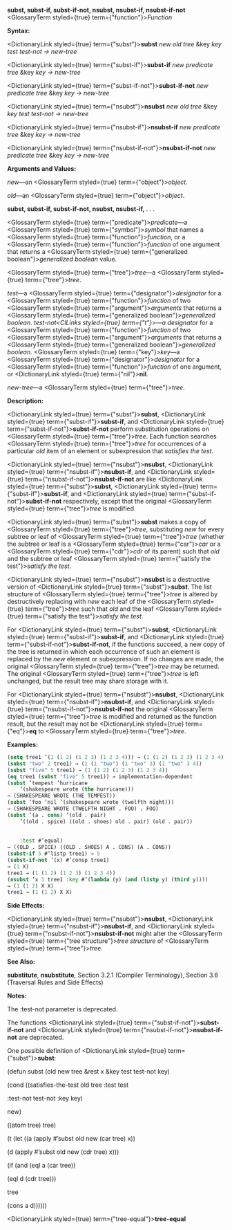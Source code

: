 **subst, subst-if, subst-if-not, nsubst, nsubst-if, nsubst-if-not** <GlossaryTerm styled={true} term={"function"}><i>Function</i></GlossaryTerm> 



**Syntax:** 



<DictionaryLink styled={true} term={"subst"}><b>subst</b></DictionaryLink> *new old tree* &amp;key *key test test-not → new-tree* 



<DictionaryLink styled={true} term={"subst-if"}><b>subst-if</b></DictionaryLink> *new predicate tree* &amp;key *key → new-tree* 



<DictionaryLink styled={true} term={"subst-if-not"}><b>subst-if-not</b></DictionaryLink> *new predicate tree* &amp;key *key → new-tree* 



<DictionaryLink styled={true} term={"nsubst"}><b>nsubst</b></DictionaryLink> *new old tree* &amp;key *key test test-not → new-tree* 



<DictionaryLink styled={true} term={"nsubst-if"}><b>nsubst-if</b></DictionaryLink> *new predicate tree* &amp;key *key → new-tree* 



<DictionaryLink styled={true} term={"nsubst-if-not"}><b>nsubst-if-not</b></DictionaryLink> *new predicate tree* &amp;key *key → new-tree* 



**Arguments and Values:** 



*new*—an <GlossaryTerm styled={true} term={"object"}><i>object</i></GlossaryTerm>. 



*old*—an <GlossaryTerm styled={true} term={"object"}><i>object</i></GlossaryTerm>. 







 



 



**subst, subst-if, subst-if-not, nsubst, nsubst-if,** *. . .* 



<GlossaryTerm styled={true} term={"predicate"}><i>predicate</i></GlossaryTerm>—a <GlossaryTerm styled={true} term={"symbol"}><i>symbol</i></GlossaryTerm> that names a <GlossaryTerm styled={true} term={"function"}><i>function</i></GlossaryTerm>, or a <GlossaryTerm styled={true} term={"function"}><i>function</i></GlossaryTerm> of one argument that returns a <GlossaryTerm styled={true} term={"generalized boolean"}><i>generalized boolean</i></GlossaryTerm> value. 



<GlossaryTerm styled={true} term={"tree"}><i>tree</i></GlossaryTerm>—a <GlossaryTerm styled={true} term={"tree"}><i>tree</i></GlossaryTerm>. 



*test*—a <GlossaryTerm styled={true} term={"designator"}><i>designator</i></GlossaryTerm> for a <GlossaryTerm styled={true} term={"function"}><i>function</i></GlossaryTerm> of two <GlossaryTerm styled={true} term={"argument"}><i>arguments</i></GlossaryTerm> that returns a <GlossaryTerm styled={true} term={"generalized boolean"}><i>generalized boolean</i></GlossaryTerm>. *test-not<ClLinks styled={true} term={"t"}><i>—a </i></ClLinks>designator* for a <GlossaryTerm styled={true} term={"function"}><i>function</i></GlossaryTerm> of two <GlossaryTerm styled={true} term={"argument"}><i>arguments</i></GlossaryTerm> that returns a <GlossaryTerm styled={true} term={"generalized boolean"}><i>generalized boolean</i></GlossaryTerm>. <GlossaryTerm styled={true} term={"key"}><i>key</i></GlossaryTerm>—a <GlossaryTerm styled={true} term={"designator"}><i>designator</i></GlossaryTerm> for a <GlossaryTerm styled={true} term={"function"}><i>function</i></GlossaryTerm> of one argument, or <DictionaryLink styled={true} term={"nil"}><b>nil</b></DictionaryLink>. 



*new-tree*—a <GlossaryTerm styled={true} term={"tree"}><i>tree</i></GlossaryTerm>. 



**Description:** 



<DictionaryLink styled={true} term={"subst"}><b>subst</b></DictionaryLink>, <DictionaryLink styled={true} term={"subst-if"}><b>subst-if</b></DictionaryLink>, and <DictionaryLink styled={true} term={"subst-if-not"}><b>subst-if-not</b></DictionaryLink> perform substitution operations on <GlossaryTerm styled={true} term={"tree"}><i>tree</i></GlossaryTerm>. Each function searches <GlossaryTerm styled={true} term={"tree"}><i>tree</i></GlossaryTerm> for occurrences of a particular *old* item of an element or subexpression that *satisfies the test*. 



<DictionaryLink styled={true} term={"nsubst"}><b>nsubst</b></DictionaryLink>, <DictionaryLink styled={true} term={"nsubst-if"}><b>nsubst-if</b></DictionaryLink>, and <DictionaryLink styled={true} term={"nsubst-if-not"}><b>nsubst-if-not</b></DictionaryLink> are like <DictionaryLink styled={true} term={"subst"}><b>subst</b></DictionaryLink>, <DictionaryLink styled={true} term={"subst-if"}><b>subst-if</b></DictionaryLink>, and <DictionaryLink styled={true} term={"subst-if-not"}><b>subst-if-not</b></DictionaryLink> respectively, except that the original <GlossaryTerm styled={true} term={"tree"}><i>tree</i></GlossaryTerm> is modified. 



<DictionaryLink styled={true} term={"subst"}><b>subst</b></DictionaryLink> makes a copy of <GlossaryTerm styled={true} term={"tree"}><i>tree</i></GlossaryTerm>, substituting *new* for every subtree or leaf of <GlossaryTerm styled={true} term={"tree"}><i>tree</i></GlossaryTerm> (whether the subtree or leaf is a <GlossaryTerm styled={true} term={"car"}><i>car</i></GlossaryTerm> or a <GlossaryTerm styled={true} term={"cdr"}><i>cdr</i></GlossaryTerm> of its parent) such that *old* and the subtree or leaf <GlossaryTerm styled={true} term={"satisfy the test"}><i>satisfy the test</i></GlossaryTerm>. 



<DictionaryLink styled={true} term={"nsubst"}><b>nsubst</b></DictionaryLink> is a destructive version of <DictionaryLink styled={true} term={"subst"}><b>subst</b></DictionaryLink>. The list structure of <GlossaryTerm styled={true} term={"tree"}><i>tree</i></GlossaryTerm> is altered by destructively replacing with *new* each leaf of the <GlossaryTerm styled={true} term={"tree"}><i>tree</i></GlossaryTerm> such that *old* and the leaf <GlossaryTerm styled={true} term={"satisfy the test"}><i>satisfy the test</i></GlossaryTerm>. 



For <DictionaryLink styled={true} term={"subst"}><b>subst</b></DictionaryLink>, <DictionaryLink styled={true} term={"subst-if"}><b>subst-if</b></DictionaryLink>, and <DictionaryLink styled={true} term={"subst-if-not"}><b>subst-if-not</b></DictionaryLink>, if the functions succeed, a new copy of the tree is returned in which each occurrence of such an element is replaced by the *new* element or subexpression. If no changes are made, the original <GlossaryTerm styled={true} term={"tree"}><i>tree</i></GlossaryTerm> may be returned. The original <GlossaryTerm styled={true} term={"tree"}><i>tree</i></GlossaryTerm> is left unchanged, but the result tree may share storage with it. 



For <DictionaryLink styled={true} term={"nsubst"}><b>nsubst</b></DictionaryLink>, <DictionaryLink styled={true} term={"nsubst-if"}><b>nsubst-if</b></DictionaryLink>, and <DictionaryLink styled={true} term={"nsubst-if-not"}><b>nsubst-if-not</b></DictionaryLink> the original <GlossaryTerm styled={true} term={"tree"}><i>tree</i></GlossaryTerm> is modified and returned as the function result, but the result may not be <DictionaryLink styled={true} term={"eq"}><b>eq</b></DictionaryLink> to <GlossaryTerm styled={true} term={"tree"}><i>tree</i></GlossaryTerm>. 



**Examples:**
```lisp
(setq tree1 ’(1 (1 2) (1 2 3) (1 2 3 4))) → (1 (1 2) (1 2 3) (1 2 3 4)) 
(subst "two" 2 tree1) → (1 (1 "two") (1 "two" 3) (1 "two" 3 4)) 
(subst "five" 5 tree1) → (1 (1 2) (1 2 3) (1 2 3 4)) 
(eq tree1 (subst "five" 5 tree1)) → implementation-dependent 
(subst ’tempest ’hurricane 
	’(shakespeare wrote (the hurricane))) 
→ (SHAKESPEARE WROTE (THE TEMPEST)) 
(subst ’foo ’nil ’(shakespeare wrote (twelfth night))) 
→ (SHAKESPEARE WROTE (TWELFTH NIGHT . FOO) . FOO) 
(subst ’(a . cons) ’(old . pair) 
	’((old . spice) ((old . shoes) old . pair) (old . pair)) 
	
	
	:test #’equal) 
→ ((OLD . SPICE) ((OLD . SHOES) A . CONS) (A . CONS)) 
(subst-if 5 #’listp tree1) → 5 
(subst-if-not ’(x) #’consp tree1) 
→ (1 X) 
tree1 → (1 (1 2) (1 2 3) (1 2 3 4)) 
(nsubst ’x 3 tree1 :key #’(lambda (y) (and (listp y) (third y)))) 
→ (1 (1 2) X X) 
tree1 → (1 (1 2) X X) 
```
**Side Effects:** 



<DictionaryLink styled={true} term={"nsubst"}><b>nsubst</b></DictionaryLink>, <DictionaryLink styled={true} term={"nsubst-if"}><b>nsubst-if</b></DictionaryLink>, and <DictionaryLink styled={true} term={"nsubst-if-not"}><b>nsubst-if-not</b></DictionaryLink> might alter the <GlossaryTerm styled={true} term={"tree structure"}><i>tree structure</i></GlossaryTerm> of <GlossaryTerm styled={true} term={"tree"}><i>tree</i></GlossaryTerm>. 



**See Also:** 



**substitute**, **nsubstitute**, Section 3.2.1 (Compiler Terminology), Section 3.6 (Traversal Rules and Side Effects) 



**Notes:** 



The :test-not parameter is deprecated. 



The functions <DictionaryLink styled={true} term={"subst-if-not"}><b>subst-if-not</b></DictionaryLink> and <DictionaryLink styled={true} term={"nsubst-if-not"}><b>nsubst-if-not</b></DictionaryLink> are deprecated. 



One possible definition of <DictionaryLink styled={true} term={"subst"}><b>subst</b></DictionaryLink>: 



(defun subst (old new tree &amp;rest x &amp;key test test-not key) 



(cond ((satisfies-the-test old tree :test test 



:test-not test-not :key key) 



new) 



((atom tree) tree) 



(t (let ((a (apply #’subst old new (car tree) x)) 



(d (apply #’subst old new (cdr tree) x))) 



(if (and (eql a (car tree)) 



(eql d (cdr tree))) 



tree 



(cons a d)))))) 







 



 



<DictionaryLink styled={true} term={"tree-equal"}><b>tree-equal</b></DictionaryLink> 



